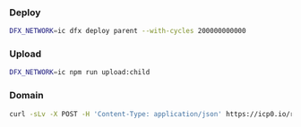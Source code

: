 
### Deploy
```sh
DFX_NETWORK=ic dfx deploy parent --with-cycles 200000000000
```

### Upload
```sh
DFX_NETWORK=ic npm run upload:child
```

### Domain
```sh
curl -sLv -X POST -H 'Content-Type: application/json' https://icp0.io/registrations -d "{ \"name\": \"communities.ooo\" }"
```

